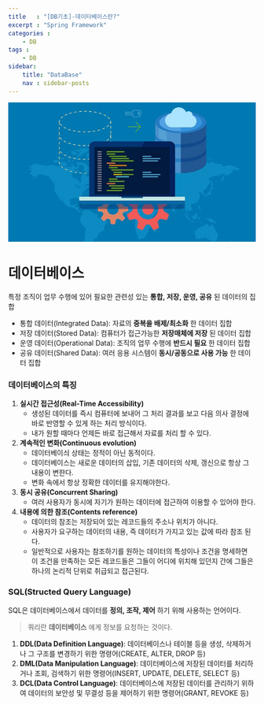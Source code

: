 ```yaml
---
title   : "[DB기초]-데이터베이스란?"
excerpt : "Spring Framework"
categories : 
    - DB
tags : 
    - DB
sidebar:
    title: "DataBase"
    nav : sidebar-posts
---
```


![database](/assets/img/database/db.jpg)  

# 데이터베이스  

특정 조직이 업무 수행에 있어 필요한 관련성 있는 __통합, 저장, 운영, 공유__ 된 데이터의 집합  

- 통합 데이터(Integrated Data): 자료의 __중복을 배제/최소화__ 한 데이터 집합
- 저장 데이터(Stored Data): 컴퓨터가 접근가능한 __저장매체에 저장__ 된 데이터 집합
- 운영 데이터(Operational Data): 조직의 업무 수행에 __반드시 필요__ 한 데이터 집합
- 공유 데이터(Shared Data): 여러 응용 시스템이 __동시/공동으로 사용 가능__ 한 데이터 집합  


### 데이터베이스의 특징
1. __실시간 접근성(Real-Time Accessibility)__
   - 생성된 데이터를 즉시 컴퓨터에 보내어 그 처리 결과를 보고 다음 의사 결정에 바로 반영할 수 있게 하는 처리 방식이다.
   - 내가 원할 때마다 언제든 바로 접근해서 자료를 처리 할 수 있다.
2. __계속적인 변화(Continuous evolution)__
   - 데이터베이싀 상태는 정적이 아닌 동적이다.
   - 데이터베이스는 새로운 데이터의 삽입, 기존 데이터의 삭제, 갱신으로 항상 그 내용이 변한다.
   - 변화 속에서 항상 정확한 데이터를 유지해야한다.
3. __동시 공유(Concurrent Sharing)__
   - 여러 사용자가 동시에 자기가 원하는 데이터에 접근하여 이용할 수 있어야 한다.
4. __내용에 의한 참조(Contents reference)__
   - 데이터의 참조는 저장되어 있는 레코드들의 주소나 위치가 아니다.
   - 사용자가 요구하는 데이터의 내용, 즉 데이터가 가지고 있는 값에 따라 참조 된다.
   - 일반적으로 사용자는 참조하기를 원하는 데이터의 특성이나 조건을 명세하면 이 조건을 만족하는 모든 레코드들은 그들이 어디에 위치해 있던지 간에 그들은 하나의 논리적 단위로 취급되고 접근된다.

### SQL(Structed Query Language)  
SQL은 데이터베이스에서 데이터를 __정의, 조작, 제어__ 하기 위해 사용하는 언어이다.  
>쿼리란 __데이터베이스__ 에게 정보를 요청하는 것이다.

1. __DDL(Data Definition Language)__: 데이터베이스나 테이블 등을 생성, 삭제하거나 그 구조를 변경하기 위한 명령어(CREATE, ALTER, DROP 등)
2. __DML(Data Manipulation Language)__: 데이터베이스에 저장된 데이터를 처리하거나 조회, 검색하기 위한 명령어(INSERT, UPDATE, DELETE, SELECT 등)
3. __DCL(Data Control Language)__: 데이터베이스에 저장된 데이터를 관리하기 위하여 데이터의 보안성 및 무결성 등을 제어하기 위한 명령어(GRANT, REVOKE 등)